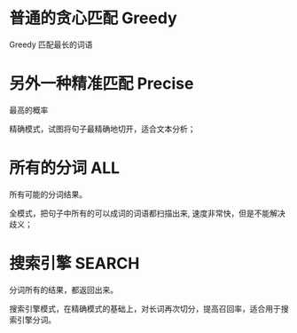 # 普通的贪心匹配 Greedy

Greedy 匹配最长的词语

# 另外一种精准匹配 Precise

最高的概率

精确模式，试图将句子最精确地切开，适合文本分析；

# 所有的分词 ALL

所有可能的分词结果。

全模式，把句子中所有的可以成词的词语都扫描出来, 速度非常快，但是不能解决歧义；

# 搜索引擎 SEARCH

分词所有的结果，都返回出来。

搜索引擎模式，在精确模式的基础上，对长词再次切分，提高召回率，适合用于搜索引擎分词。